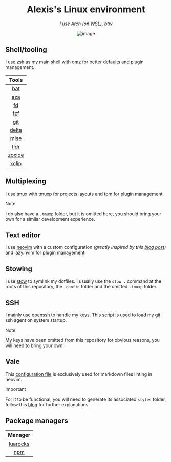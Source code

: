 <h1 align="center">Alexis's Linux environment</h1>

<p align="center"><i>I use Arch (on WSL), btw</i></p>

<div align="center">
  <img alt="image" src="https://github.com/alexissabourin/.dotfiles/assets/155196582/79c74646-d050-418f-92e0-13eb9ad4c248" />
</div>

## Shell/tooling

I use [zsh](https://github.com/zsh-users/zsh) as my main shell with [omz](https://github.com/ohmyzsh/ohmyzsh) for better defaults and plugin management.

|                      Tools                      |
| :---------------------------------------------: |
|      [bat](https://github.com/sharkdp/bat)      |
|   [eza](https://github.com/eza-community/eza)   |
|       [fd](https://github.com/sharkdp/fd)       |
|     [fzf](https://github.com/junegunn/fzf)      |
|        [git](https://github.com/git/git)        |
|  [delta](https://github.com/dandavison/delta)   |
|       [mise](https://github.com/jdx/mise)       |
|   [tldr](https://github.com/tldr-pages/tldr)    |
| [zoxide](https://github.com/ajeetdsouza/zoxide) |
| [xclip](https://github.com/astrand/xclip) |

## Multiplexing

I use [tmux](https://github.com/tmux/tmux) with [tmuxp](https://github.com/tmux-python/tmuxp) for projects layouts and [tpm](https://github.com/tmux-plugins/tpm) for plugin management.

> [!NOTE]
> I do also have a `.tmuxp` folder, but it is omitted here, you should bring your own for a similar development experience.

## Text editor

I use [neovim](https://github.com/neovim/neovim) with a custom configuration _(greatly inspired by this [blog post](https://www.josean.com/posts/how-to-setup-neovim-2024))_ and [lazy.nvim](https://github.com/folke/lazy.nvim) for plugin management.

## Stowing

I use [stow](https://github.com/aspiers/stow) to symlink my dotfiles. I usually use the `stow .` command at the roots of this repository, the `.config` folder and the omitted `.tmuxp` folder.

## SSH

I mainly use [openssh](https://github.com/openssh/openssh-portable) to handle my keys. This [script](/.scripts/load_ssh_agent.sh) is used to load my git ssh agent on system startup.

> [!NOTE]
> My keys have been omitted from this repository for obvious reasons, you will need to bring your own.

## Vale

This [configuration file](/.config/vale/.vale.ini) is exclusively used for markdown files linting in neovim.

> [!IMPORTANT]
> For it to be functional, you will need to generate its associated `styles` folder, follow this [blog](https://docs.rockylinux.org/fr/books/nvchad/vale_nvchad/) for further explanations.

## Package managers

|                     Manager                      |
| :----------------------------------------------: |
| [luarocks](https://github.com/luarocks/luarocks) |
|        [npm](https://github.com/npm/cli)         |

